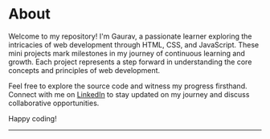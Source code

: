 # About

Welcome to my repository! I'm Gaurav, a passionate learner exploring the intricacies of web development through HTML, CSS, and JavaScript. These mini projects mark milestones in my journey of continuous learning and growth. Each project represents a step forward in understanding the core concepts and principles of web development.

Feel free to explore the source code and witness my progress firsthand. Connect with me on [LinkedIn](https://www.linkedin.com/in/gaurav-fate) to stay updated on my journey and discuss collaborative opportunities.

Happy coding!

--- 
